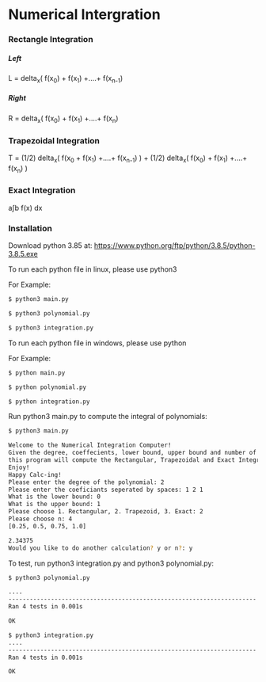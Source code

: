 # Numerical Intergration 
### Rectangle Integration
##### Left

L = delta<sub>x</sub>( f(x<sub>0</sub>) + f(x<sub>1</sub>) +....+ f(x<sub>n-1</sub>)

##### Right 
R = delta<sub>x</sub>( f(x<sub>0</sub>) + f(x<sub>1</sub>) +....+ f(x<sub>n</sub>)
### Trapezoidal Integration
T = (1/2) delta<sub>x</sub>( f(x<sub>0</sub> + f(x<sub>1</sub>) +....+ f(x<sub>n-1</sub>) ) +
    (1/2) delta<sub>x</sub>( f(x<sub>0</sub>) + f(x<sub>1</sub>) +....+ f(x<sub>n</sub>) )
### Exact Integration
a∫b f(x) dx
### Installation
Download python 3.85 at:
https://www.python.org/ftp/python/3.8.5/python-3.8.5.exe


To run each python file in linux, please use python3

For Example:

```sh
$ python3 main.py

$ python3 polynomial.py

$ python3 integration.py
```
To run each python file in windows, please use python

For Example:
```sh
$ python main.py

$ python polynomial.py

$ python integration.py
```
Run python3 main.py to compute the integral of polynomials:
```sh
$ python3 main.py

Welcome to the Numerical Integration Computer! 
Given the degree, coeffecients, lower bound, upper bound and number of subdivisions of any polynomial,   
this program will compute the Rectangular, Trapezoidal and Exact Integrals of any polynomial!
Enjoy!
Happy Calc-ing!
Please enter the degree of the polynomial: 2
Please enter the coeficiants seperated by spaces: 1 2 1
What is the lower bound: 0
What is the upper bound: 1
Please choose 1. Rectangular, 2. Trapezoid, 3. Exact: 2
Please choose n: 4
[0.25, 0.5, 0.75, 1.0]

2.34375
Would you like to do another calculation? y or n?: y
```


To test, run python3 integration.py and python3 polynomial.py:
```sh
$ python3 polynomial.py

....
----------------------------------------------------------------------
Ran 4 tests in 0.001s

OK

$ python3 integration.py
....
----------------------------------------------------------------------
Ran 4 tests in 0.001s

OK

```

